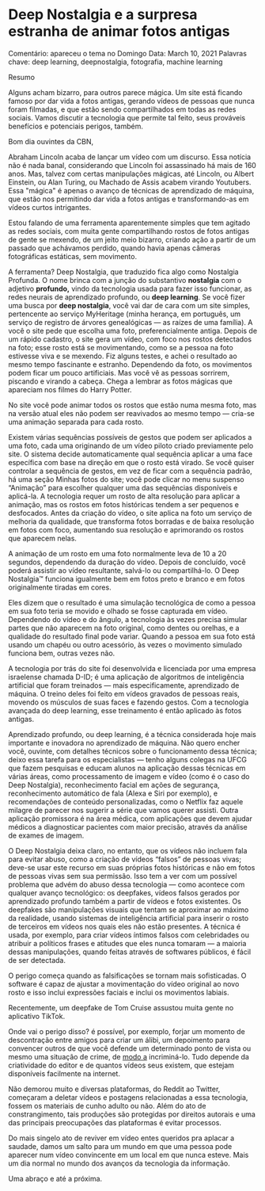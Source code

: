 # Deep Nostalgia e a surpresa estranha de animar fotos antigas

Comentário: apareceu o tema no Domingo
Data: March 10, 2021
Palavras chave: deep learning, deepnostalgia, fotografia, machine learning

Resumo

Alguns acham bizarro, para outros parece mágica. Um site está ficando famoso por dar vida a fotos antigas, gerando vídeos de pessoas que nunca foram filmadas, e que estão sendo compartilhados em todas as redes sociais. Vamos discutir a tecnologia que permite tal feito, seus prováveis benefícios e potenciais perigos, também.

Bom dia ouvintes da CBN,

Abraham Lincoln acaba de lançar um vídeo com um discurso. Essa notícia não é nada banal, considerando que Lincoln foi assassinado há mais de 160 anos. Mas, talvez com certas manipulações mágicas, até Lincoln, ou Albert Einstein, ou Alan Turing, ou Machado de Assis acabem virando Youtubers. Essa "mágica" é apenas o avanço de técnicas de aprendizado de máquina, que estão nos permitindo dar vida a fotos antigas e transformando-as em vídeos curtos intrigantes.

Estou falando de uma ferramenta aparentemente simples que tem agitado as redes sociais, com muita gente compartilhando rostos de fotos antigas de gente se mexendo, de um jeito meio bizarro, criando ação a partir de um passado que achávamos perdido, quando havia apenas câmeras fotográficas estáticas, sem movimento.

A ferramenta? Deep Nostalgia, que traduzido fica algo como Nostalgia Profunda. O nome brinca com a junção do substantivo **nostalgia** com o adjetivo **profundo,** vindo da tecnologia usada para fazer isso funcionar, as redes neurais de aprendizado profundo, ou **deep learning**. Se você fizer uma busca por **deep nostalgia**, você vai dar de cara com um site simples, pertencente ao serviço MyHeritage (minha herança, em português, um serviço de registro de árvores genealógicas — as raízes de uma família). A você o site pede que escolha uma foto, preferencialmente antiga. Depois de um rápido cadastro, o site gera um vídeo, com foco nos rostos detectados na foto; esse rosto está se movimentando, como se a pessoa na foto estivesse viva e se mexendo. Fiz alguns testes, e achei o resultado ao mesmo tempo fascinante e estranho. Dependendo da foto, os movimentos podem ficar um pouco artificiais. Mas você vê as pessoas sorrirem, piscando e virando a cabeça. Chega a lembrar as fotos mágicas que apareciam nos filmes do Harry Potter.

No site você pode animar todos os rostos que estão numa mesma foto, mas na versão atual eles não podem ser reavivados ao mesmo tempo — cria-se uma animação separada para cada rosto. 

Existem várias sequências possíveis de gestos que podem ser aplicados a uma foto, cada uma originando de um vídeo piloto criado previamente pelo site. O sistema decide automaticamente qual sequência aplicar a uma face específica com base na direção em que o rosto está virado. Se você quiser controlar a sequência de gestos, em vez de ficar com a sequência padrão, há uma seção Minhas fotos do site; você pode clicar no menu suspenso “Animação” para escolher qualquer uma das sequências disponíveis e aplicá-la. A tecnologia requer um rosto de alta resolução para aplicar a animação, mas os rostos em fotos históricas tendem a ser pequenos e desfocados. Antes da criação do vídeo, o site aplica na foto um serviço de melhoria da qualidade, que transforma fotos borradas e de baixa resolução em fotos com foco, aumentando sua resolução e aprimorando os rostos que aparecem nelas.

A animação de um rosto em uma foto normalmente leva de 10 a 20 segundos, dependendo da duração do vídeo. Depois de concluído, você poderá assistir ao vídeo resultante, salvá-lo ou compartilhá-lo. O Deep Nostalgia™ funciona igualmente bem em fotos preto e branco e em fotos originalmente tiradas em cores. 

Eles dizem que o resultado é uma simulação tecnológica de como a pessoa em sua foto teria se movido e olhado se fosse capturada em vídeo. Dependendo do vídeo e do ângulo, a tecnologia às vezes precisa simular partes que não aparecem na foto original, como dentes ou orelhas, e a qualidade do resultado final pode variar. Quando a pessoa em sua foto está usando um chapéu ou outro acessório, às vezes o movimento simulado funciona bem, outras vezes não.

A tecnologia por trás do site foi desenvolvida e licenciada por uma empresa israelense chamada D-ID; é uma aplicação de algoritmos de inteligência artificial que foram treinados — mais especificamente, aprendizado de máquina. O treino deles foi feito em vídeos gravados de pessoas reais, movendo os músculos de suas faces e fazendo gestos. Com a tecnologia avançada do deep learning, esse treinamento é então aplicado às fotos antigas. 

Aprendizado profundo, ou deep learning, é a técnica considerada hoje mais importante e inovadora no aprendizado de máquina. Não quero encher você, ouvinte, com detalhes técnicos sobre o funcionamento dessa técnica; deixo essa tarefa para os especialistas — tenho alguns colegas na UFCG que fazem pesquisas e educam alunos na aplicação dessas técnicas em várias áreas, como processamento de imagem e vídeo (como é o caso do Deep Nostalgia), reconhecimento facial em ações de segurança, reconhecimento automático de fala (Alexa e Siri por exemplo),  e recomendações de conteúdo personalizadas, como o Netflix faz aquele milagre de parecer nos sugerir a série que vamos querer assisti. Outra aplicação promissora é na área médica, com aplicações que devem ajudar médicos a diagnosticar pacientes com maior precisão, através da análise de exames de imagem.

O Deep Nostalgia deixa claro, no entanto, que os vídeos não incluem fala para evitar abuso, como a criação de vídeos “falsos” de pessoas vivas; deve-se usar este recurso em suas próprias fotos históricas e não em fotos de pessoas vivas sem sua permissão. Isso tem a ver com um possível problema que advém do abuso dessa tecnologia — como acontece com qualquer avanço tecnológico: os deepfakes, vídeos falsos gerados por aprendizado profundo também a partir de vídeos e fotos existentes. Os deepfakes são manipulações visuais que tentam se aproximar ao máximo da realidade, usando sistemas de inteligência artificial para inserir o rosto de terceiros em vídeos nos quais eles não estão presentes. A técnica é usada, por exemplo, para criar vídeos íntimos falsos com celebridades ou atribuir a políticos frases e atitudes que eles nunca tomaram — a maioria dessas manipulações, quando feitas através de softwares públicos, é fácil de ser detectada. 

O perigo começa quando as falsificações se tornam mais sofisticadas. O software é capaz de ajustar a movimentação do vídeo original ao novo rosto e isso inclui expressões faciais e inclui os movimentos labiais.

Recentemente, um deepfake de Tom Cruise assustou muita gente no aplicativo TikTok.

Onde vai o perigo disso? é possível, por exemplo, forjar um momento de descontração entre amigos para criar um álibi, um depoimento para convencer outros de que você defende um determinado ponto de vista ou mesmo uma situação de crime, de [modo a](https://tecnoblog.net/329634/o-que-sao-os-modos-m-a-s-e-p-na-camera-dslr/) incriminá-lo. Tudo depende da criatividade do editor e de quantos vídeos seus existem, que estejam disponíveis facilmente na internet.

Não demorou muito e diversas plataformas, do Reddit ao Twitter, começaram a deletar vídeos e postagens relacionadas a essa tecnologia, fossem os materiais de cunho adulto ou não. Além do ato de constrangimento, tais produções são protegidas por direitos autorais e uma das principais preocupações das plataformas é evitar processos.

Do mais singelo ato de reviver em vídeo entes queridos pra aplacar a saudade, damos um salto para um mundo em que uma pessoa pode aparecer num vídeo convincente em um local em que nunca esteve. Mais um dia normal no mundo dos avanços da tecnologia da informação.

Uma abraço e até a próxima.